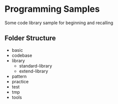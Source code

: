 # Programming Samples
Some code library sample for beginning and recalling

## Folder Structure
- basic
- codebase
- library
	- standard-library
	- extend-library
- pattern
- practice
- test
- tmp
- tools
